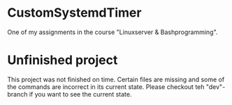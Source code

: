 # CustomSystemdTimer
One of my assignments in the course "Linuxserver &amp; Bashprogramming".

# Unfinished project
This project was not finished on time. Certain files are missing and some of the commands are incorrect in its current state. Please checkout teh "dev"-branch if you want to see the current state.  
